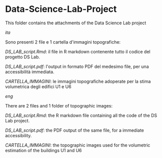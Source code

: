 # Data-Science-Lab-Project
This folder contains the attachments of the Data Science Lab project

*ita*

Sono presenti 2 file e 1 cartella d'immagini topografiche:

*DS_LAB_script.Rmd*: il file in R markdown contenente tutto il codice del progetto DS Lab.

*DS_LAB_script.pdf*: l'output in formato PDF del medesimo file, per una accessibilità immediata.

*CARTELLA_IMMAGINI*: le immagini topografiche adoperate per la stima volumetrica degli edifici U1 e U6

*eng*

There are 2 files and 1 folder of topographic images:

*DS_LAB_script.Rmd*: the R markdown file containing all the code of the DS Lab project.

*DS_LAB_script.pdf*: the PDF output of the same file, for a immediate accessibility.

*CARTELLA_IMMAGINI*: the topographic images used for the volumetric estimation of the buildings U1 and U6
